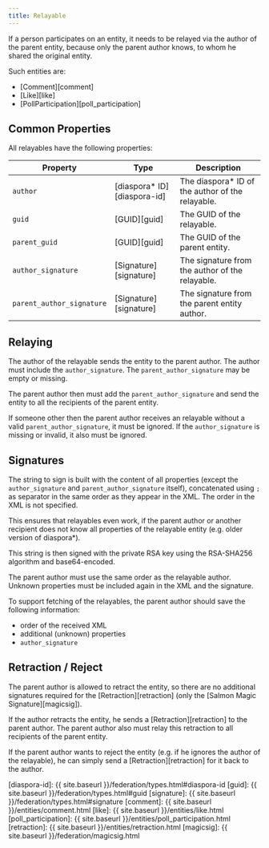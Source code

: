 ```yaml
---
title: Relayable
---
```


If a person participates on an entity, it needs to be relayed via the author of the parent entity, because only the
parent author knows, to whom he shared the original entity.

Such entities are:

* [Comment][comment]
* [Like][like]
* [PollParticipation][poll_participation]

## Common Properties

All relayables have the following properties:

| Property                  | Type                         | Description                                       |
| ------------------------- | ---------------------------- | ------------------------------------------------- |
| `author`                  | [diaspora\* ID][diaspora-id] | The diaspora\* ID of the author of the relayable. |
| `guid`                    | [GUID][guid]                 | The GUID of the relayable.                        |
| `parent_guid`             | [GUID][guid]                 | The GUID of the parent entity.                    |
| `author_signature`        | [Signature][signature]       | The signature from the author of the relayable.   |
| `parent_author_signature` | [Signature][signature]       | The signature from the parent entity author.      |

## Relaying

The author of the relayable sends the entity to the parent author. The author must include the `author_signature`. The
`parent_author_signature` may be empty or missing.

The parent author then must add the `parent_author_signature` and send the entity to all the recipients of the parent
entity.

If someone other then the parent author receives an relayable without a valid `parent_author_signature`, it must be
ignored. If the `author_signature` is missing or invalid, it also must be ignored.

## Signatures

The string to sign is built with the content of all properties (except the `author_signature` and
`parent_author_signature` itself), concatenated using `;` as separator in the same order as they appear in the XML. The
order in the XML is not specified.

This ensures that relayables even work, if the parent author or another recipient does not know all properties of the
relayable entity (e.g. older version of diaspora\*).

This string is then signed with the private RSA key using the RSA-SHA256 algorithm and base64-encoded.

The parent author must use the same order as the relayable author. Unknown properties must be included again in the XML
and the signature.

To support fetching of the relayables, the parent author should save the following information:

* order of the received XML
* additional (unknown) properties
* `author_signature`

## Retraction / Reject

The parent author is allowed to retract the entity, so there are no additional signatures required for the
[Retraction][retraction] (only the [Salmon Magic Signature][magicsig]).

If the author retracts the entity, he sends a [Retraction][retraction] to the parent author. The parent author also
must relay this retraction to all recipients of the parent entity.

If the parent author wants to reject the entity (e.g. if he ignores the author of the relayable), he can simply send
a [Retraction][retraction] for it back to the author.


[diaspora-id]: {{ site.baseurl }}/federation/types.html#diaspora-id
[guid]: {{ site.baseurl }}/federation/types.html#guid
[signature]: {{ site.baseurl }}/federation/types.html#signature
[comment]: {{ site.baseurl }}/entities/comment.html
[like]: {{ site.baseurl }}/entities/like.html
[poll_participation]: {{ site.baseurl }}/entities/poll_participation.html
[retraction]: {{ site.baseurl }}/entities/retraction.html
[magicsig]: {{ site.baseurl }}/federation/magicsig.html
